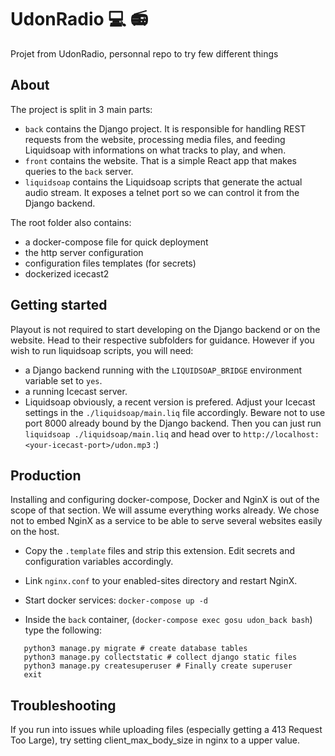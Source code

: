 # UdonRadio :computer: :radio:

Projet from UdonRadio, personnal repo to try few different things

## About
The project is split in 3 main parts:
- `back` contains the Django project. It is responsible for handling REST requests from the website, processing media files, and feeding Liquidsoap with informations on what tracks to play, and when.
- `front` contains the website. That is a simple React app that makes queries to the `back` server.
- `liquidsoap` contains the Liquidsoap scripts that generate the actual audio stream. It exposes a telnet port so we can control it from the Django backend.

The root folder also contains:
- a docker-compose file for quick deployment
- the http server configuration
- configuration files templates (for secrets)
- dockerized icecast2

## Getting started
Playout is not required to start developing on the Django backend or on the website. Head to their respective subfolders for guidance.
However if you wish to run liquidsoap scripts, you will need:
- a Django backend running with the `LIQUIDSOAP_BRIDGE` environment variable set to `yes`.
- a running Icecast server.
- Liquidsoap obviously, a recent version is prefered.
Adjust your Icecast settings in the `./liquidsoap/main.liq` file accordingly. Beware not to use port 8000 already bound by the Django backend.
Then you can just run `liquidsoap ./liquidsoap/main.liq` and head over to `http://localhost:<your-icecast-port>/udon.mp3` :)

## Production

Installing and configuring docker-compose, Docker and NginX is out of the scope of that section. We will assume everything works already.
We chose not to embed NginX as a service to be able to serve several websites easily on the host.

- Copy the `.template` files and strip this extension. Edit secrets and configuration variables accordingly.

- Link `nginx.conf` to your enabled-sites directory and restart NginX.

- Start docker services: `docker-compose up -d`

- Inside the `back` container, (`docker-compose exec gosu udon_back bash`) type the following:
```
   python3 manage.py migrate # create database tables
   python3 manage.py collectstatic # collect django static files
   python3 manage.py createsuperuser # Finally create superuser
   exit
```

## Troubleshooting

If you run into issues while uploading files (especially getting a 413 Request Too Large), try setting client_max_body_size in nginx to a upper value.
